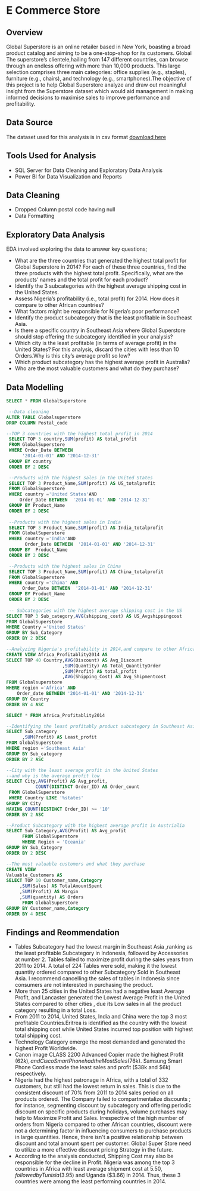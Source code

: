 # E Commerce Store

## Overview
Global Superstore is an online retailer based in New York, boasting a broad product catalog and aiming to be a one-stop-shop for its customers. Global The superstore’s
clientele,hailing from 147 different countries, can browse through an endless offering with more than 10,000 products. This large selection comprises three main categories: office supplies (e.g., staples), furniture (e.g., chairs), and technology (e.g., smartphones).The objective of this project is to help Global Superstore analyze and draw out meaningful insight from the Superstore dataset which would aid management in making informed decisions to maximise sales to improve performance and profitability.

## Data Source
The dataset used for this analysis is in csv format  [download here](https://docs.google.com/spreadsheets/d/1nxESpFzWjlGDMGDVLH69xmDzIl9l6OEq/edit#gid=633280281)

## Tools Used for Analysis
-  SQL Server for  Data Cleaning and Exploratory Data Analysis
-  Power BI for Data Visualization and Reports

## Data Cleaning 
- Dropped Column postal code having null
- Data Formatting

## Exploratory Data Analysis
EDA involved exploring the data to answer key questions;
-  What are the three countries that generated the highest total profit for Global Superstore in 2014? For each of these three countries, find the three products with the highest total 
   profit. Specifically, what are the products’ names and the total profit for each product?
-  Identify the 3 subcategories with the highest average shipping cost in the United States.
-  Assess Nigeria’s profitability (i.e., total profit) for 2014. How does it compare to other African
   countries?
- What factors might be responsible for Nigeria’s poor performance? 
- Identify the product subcategory that is the least profitable in Southeast Asia.
- Is there a specific country in Southeast Asia where Global Superstore should stop offering the
   subcategory identified in your analysis?
- Which city is the least profitable (in terms of average profit) in the United States? For this analysis,
  discard the cities with less than 10 Orders.Why is this city’s average profit so low?
- Which product subcategory has the highest average profit in Australia?
- Who are the most valuable customers and what do they purchase?

## Data Modelling
```sql
SELECT * FROM GlobalSuperstore

 --Data cleaning
ALTER TABLE Globalsuperstore
DROP COLUMN Postal_code

--TOP 3 countries with the highest total profit in 2014
 SELECT TOP 3 country,SUM(profit) AS total_profit
 FROM GlobalSuperstore
 WHERE Order_Date BETWEEN 
      '2014-01-01' AND '2014-12-31'
 GROUP BY country
 ORDER BY 2 DESC

 --Products with the highest sales in the United States
 SELECT TOP 3 Product_Name,SUM(profit) AS US_totalprofit
 FROM GlobalSuperstore
 WHERE country ='United States'AND
     Order_Date BETWEEN  '2014-01-01' AND '2014-12-31'
 GROUP BY Product_Name
 ORDER BY 2 DESC
 
 --Products with the highest sales in India
 SELECT TOP 3 Product_Name,SUM(profit) AS India_totalprofit
 FROM GlobalSuperstore
 WHERE country ='India'AND
       Order_Date BETWEEN  '2014-01-01' AND '2014-12-31'
 GROUP BY  Product_Name
 ORDER BY 2 DESC

 --Products with the highest sales in China
 SELECT TOP 3 Product_Name,SUM(profit) AS China_totalprofit
 FROM GlobalSuperstore
 WHERE country ='China' AND
      Order_Date BETWEEN  '2014-01-01' AND '2014-12-31'
 GROUP BY Product_Name
 ORDER BY 2 DESC
 
 -- Subcategories with the highest average shipping cost in the US
SELECT TOP 3 Sub_category,AVG(shipping_cost) AS US_Avgshippingcost
FROM GlobalSuperstore
WHERE Country ='United States'
GROUP BY Sub_Category
ORDER BY 2 DESC

--Analyzing Nigeria's profitability in 2014,and compare to other Africa countries
CREATE VIEW Africa_Profitablity2014 AS
SELECT TOP 40 Country,AVG(Discount) AS Avg_Discount
                     ,SUM(Quantity) AS Total_QuantityOrder
                     ,SUM(Profit) AS total_profit
                     ,AVG(Shipping_Cost) AS Avg_Shipmentcost 
FROM Globalsuperstore
WHERE region ='Africa' AND 
    Order_date BETWEEN '2014-01-01' AND '2014-12-31'
GROUP BY Country
ORDER BY 4 ASC

SELECT * FROM Africa_Profitablity2014 

--Identifying the least profitably product subcategory in Southeast Asia
SELECT Sub_category
      ,SUM(Profit) AS Least_profit         
FROM GlobalSuperstore
WHERE region ='Southeast Asia' 
GROUP BY Sub_category
ORDER BY 2 ASC

--City with the least average profit in the United States
--and why is the average profit low
SELECT City,AVG(Profit) AS Avg_profit, 
           COUNT(DISTINCT Order_ID) AS Order_count
 FROM GlobalSuperstore
 WHERE Country LIKE '%states' 
GROUP BY City
HAVING COUNT(DISTINCT Order_ID) >= '10'
ORDER BY 2 ASC

--Product Subcategory with the highest average profit in Austrialia
SELECT Sub_Category,AVG(Profit) AS Avg_profit
      FROM GlobalSuperstore
	  WHERE Region = 'Oceania'
GROUP BY Sub_Category
ORDER BY 2 DESC

--The most valuable customers and what they purchase
CREATE VIEW
Valuable_Customers AS
SELECT TOP 10 Customer_name,Category
     ,SUM(Sales) AS TotalAmountSpent
     ,SUM(Profit) AS Margin
	 ,SUM(quantity) AS Orders
      FROM GlobalSuperstore
GROUP BY Customer_name,Category
ORDER BY 4 DESC
```

## Findings and Reommendation
- Tables Subcategory had the lowest margin in Southeast Asia ,ranking as the least profitable Subcategory in Indonesia, followed by Accessories at number 2. Tables failed to maximize 
  profit during the sales years from 2011 to 2014.  A total of 224 Tables  were sold, making it the lowest quantity ordered compared to other Subcategory Sold in Southeast Asia. I 
  recommend cancelling the sales of tables in Indonesia since consumers are not interested in purchasing the product.
- More than  25 cities in the United States had a negative least Average Profit, and Lancaster generated the Lowest Average Profit in the United States compared to other cities , due 
  its Low sales in all the product category resulting in a total Loss.
- From 2011 to 2014, United States, India and China were the top 3 most profitable Countries.Eritrea is identified as the country with the lowest total shipping cost while United States 
  incurred  top position with highest total shipping cost.
- Technology Category emerge the most demanded and generated the highest Profit Worldwide.
- Canon image CLASS 2200 Advanced Copier made the highest Profit ($62k) ,and Cisco Smart Phone had the Most Sales ($76k). Samsung Smart Phone Cordless made the least sales and profit 
   ($38k and $6k) respectively.
- Nigeria had the highest patronage in Africa, with a total of 332 customers, but still had the lowest return in sales. This is due to the consistent discount of 70% from 2011 to 2014 
  sales period on all products ordered. The Company failed to compartmentalize discounts ; for instance, segmenting discount by subcategory and offering periodic discount on specific 
  products during holidays, volume purchases may help to Maximize Profit and Sales. Irrespective of the high number of orders from Nigeria compared to other African countries, discount 
  were not  a determining factor in influencing  consumers to purchase products in large quantities. Hence, there isn't a positive relationship between discount and total amount spent 
  per customer. Global Super Store need to utilize a more effective discount pricing Strategy in the future.
- According to the analysis conducted, Shipping Cost may also be responsible for the decline in Profit. Nigeria was among the top 3 countries in Africa with least average shipment cost at $5.50, followed by 
  Tunisia ($3.95) and Uganda ($3.66) in 2014. Thus, these 3 countries were among the least performing countries in 2014.












  
